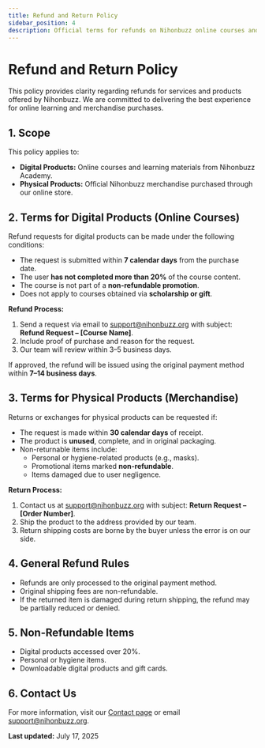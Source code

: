 ```yaml
---
title: Refund and Return Policy
sidebar_position: 4
description: Official terms for refunds on Nihonbuzz online courses and merchandise.
---
```


# Refund and Return Policy

This policy provides clarity regarding refunds for services and products offered by Nihonbuzz. We are committed to delivering the best experience for online learning and merchandise purchases.

## 1. Scope

This policy applies to:

- **Digital Products:** Online courses and learning materials from Nihonbuzz Academy.
- **Physical Products:** Official Nihonbuzz merchandise purchased through our online store.

## 2. Terms for Digital Products (Online Courses)

Refund requests for digital products can be made under the following conditions:

- The request is submitted within **7 calendar days** from the purchase date.
- The user **has not completed more than 20%** of the course content.
- The course is not part of a **non-refundable promotion**.
- Does not apply to courses obtained via **scholarship or gift**.

**Refund Process:**
1. Send a request via email to [support@nihonbuzz.org](mailto:support@nihonbuzz.org) with subject: **Refund Request – [Course Name]**.
2. Include proof of purchase and reason for the request.
3. Our team will review within 3–5 business days.

If approved, the refund will be issued using the original payment method within **7–14 business days**.

## 3. Terms for Physical Products (Merchandise)

Returns or exchanges for physical products can be requested if:

- The request is made within **30 calendar days** of receipt.
- The product is **unused**, complete, and in original packaging.
- Non-returnable items include:
  - Personal or hygiene-related products (e.g., masks).
  - Promotional items marked **non-refundable**.
  - Items damaged due to user negligence.

**Return Process:**
1. Contact us at [support@nihonbuzz.org](mailto:support@nihonbuzz.org) with subject: **Return Request – [Order Number]**.
2. Ship the product to the address provided by our team.
3. Return shipping costs are borne by the buyer unless the error is on our side.

## 4. General Refund Rules

- Refunds are only processed to the original payment method.
- Original shipping fees are non-refundable.
- If the returned item is damaged during return shipping, the refund may be partially reduced or denied.

## 5. Non-Refundable Items

- Digital products accessed over 20%.
- Personal or hygiene items.
- Downloadable digital products and gift cards.

## 6. Contact Us

For more information, visit our [Contact page](/hubungi-kami) or email [support@nihonbuzz.org](mailto:support@nihonbuzz.org).

**Last updated:** July 17, 2025
